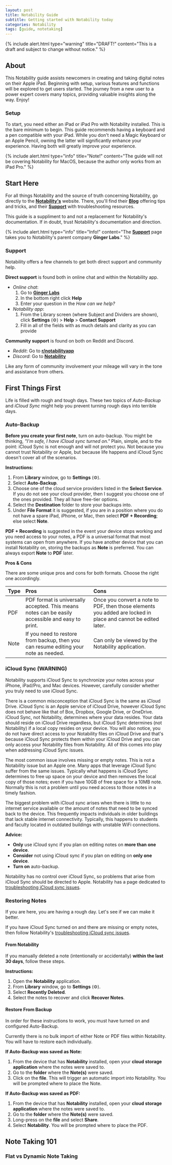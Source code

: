 ```yaml
---
layout: post
title: Notability Guide
subtitle: Getting started with Notability today
categories: Notability
tags: [guide, notetaking]
---
```


{% include alert.html type="warning" title="DRAFT!" content="This is a draft and subject to change without notice." %}

## About

This Notability guide assists newcomers in creating and taking digital notes on their Apple iPad. Beginning with setup, various features and functions will be explored to get users started. The journey from a new user to a power expert covers many topics, providing valuable insights along the way. Enjoy!

### Setup

To start, you need either an iPad or iPad Pro with Notability installed. This is the bare minimum to begin. This guide recommends having a keyboard and a pen compatible with your iPad. While you don't need a Magic Keyboard or an Apple Pencil, owning the latter will significantly enhance your experience. Having both will greatly improve your experience.

{% include alert.html type="info" title="Note!" content="The guide will not be covering Notability for MacOS, because the author only works from an iPad Pro." %}

## Start Here

For all things Notability and the source of truth concerning Notability, go directly to the [**Notability's**](https://notability.com) website. There, you'll find their [**Blog**](https://blog.notability.com) offering tips and tricks, and their [**Support**](https://support.gingerlabs.com/hc/en-us) with troubleshooting resources.

This guide is a suppliment to and not a replacement for Notability's documentation. If in doubt, trust Notability's documentation and direction.

{% include alert.html type="info" title="Info!" content="The [**Support**](https://support.gingerlabs.com/hc/en-us) page takes you to Notability's parent company **Ginger Labs**." %}

### Support

Notability offers a few channels to get both direct support and community help. 

**Direct support** is found both in online chat and within the Notability app. 
- *Online chat*: 
    1. Go to [**Ginger Labs**](https://support.gingerlabs.com)
    2. In the bottom right click **Help** 
    3. Enter your question in the *How can we help?*
- *Notability app*:
    1. From the Library screen (where Subject and Dividers are shown), click **Settings** (⚙️) > **Help** > **Contact Support**
    2. Fill in all of the fields with as much details and clarity as you can provide

**Community support** is found on both on Reddit and Discord.
- *Reddit*: Go to [**r/notabilityapp**](https://www.reddit.com/r/notabilityapp/)
- *Discord*: Go to [**Notability**](https://discord.gg/8tBaR2EF) 

Like any form of community involvement your mileage will vary in the tone and assistance from others. 

## First Things First

Life is filled with rough and tough days. These two topics of *Auto-Backup* and *iCloud Sync* might help you prevent turning rough days into terrible days. 

### Auto-Backup

**Before you create your first note**, turn on auto-backup. You might be thinking, *"I'm safe, I have iCloud sync turned on."* Plain, simple, and to the point: iCloud Sync is not enough and will not protect you. Not because you cannot trust Notability or Apple, but because life happens and iCloud Sync doesn't cover all of the scenarios.

**Instructions:**
1. From **Library** window, go to __Settings__ (⚙️).
2. Select __Auto-Backup__.
3. Choose one of the cloud service providers listed in the **Select Service**. If you do not see your cloud provider, then I suggest you choose one of the ones provided. They all have free-tier options. 
4. Select the **Destination** folder to store your backups into.
5. Under **File Format** it is suggested, if you are in a position where you do not have a spare iPad, iPhone, or Mac, then select **PDF + Recording**; else select **Note**. 

**PDF + Recording** is suggested in the event your device stops working and you need access to your notes, a PDF is a universal format that most systems can open from anywhere. If you have another device that you can install Notability on, storing the backups as **Note** is preferred. You can always export **Note** to **PDF** later. 

**Pros & Cons**

There are some unique pros and cons for both formats. Choose the right one accordingly.

| Type | Pros | Cons |
|:------|:------|:------|
| PDF | PDF format is universally accepted. This means notes can be easily accessible and easy to print. | Once you convert a note to PDF, then those elements you added are locked in place and cannot be edited later. |
| Note| If you need to restore from backup, then you can resume editing your note as needed. | Can only be viewed by the Notability application. |

### iCloud Sync (WARNING)

Notability supports iCloud Sync to synchronize your notes across your iPhone, iPad/Pro, and Mac devices. However, carefully consider whether you truly need to use iCloud Sync.

There is a common misconception that iCloud Sync is the same as iCloud Drive. iCloud Sync is an Apple service of iCloud Drive, however iCloud Sync does not behave like that of Box, Dropbox, Google Drive, or OneDrive. iCloud Sync, not Notability, determines where your data resides. Your data should reside on iCloud Drive regardless, but iCloud Sync determines (not Notability) if a local copy resides on your device. You will also notice, you do not have direct access to your Notability files on iCloud Drive and that's because iCloud Sync protects them within your iCloud Drive and you can only access your Notability files from Notability. All of this comes into play when addressing iCloud Sync issues.

The most common issue involves missing or empty notes. This is not a Notability issue but an Apple one. Many apps that leverage iCloud Sync suffer from the same issues. Typically what happens is iCloud Sync determines to free up space on your device and then removes the local copy of those notes; even if you have 10GB of free space for a 10MB note. Normally this is not a problem until you need access to those notes in a timely fashion.

The biggest problem with iCloud sync arises when there is little to no internet service available or the amount of notes that need to be synced back to the device. This frequently impacts individuals in older buildings that lack stable internet connectivity. Typically, this happens to students and faculty located in outdated buildings with unstable WiFi connections.

**Advice:**
- **Only** use iCloud sync if you plan on editing notes on **more than one device**.
- **Consider** not using iCloud sync if you plan on editing on **only one device**.
- **Turn on** auto-backup.

Notability has no control over iCloud Sync, so problems that arise from iCloud Sync should be directed to Apple. Notability has a page dedicated to [troubleshooting iCloud sync issues](https://support.gingerlabs.com/hc/en-us/articles/205688797-Troubleshooting-iCloud-Sync). 

### Restoring Notes

If you are here, you are having a rough day. Let's see if we can make it better.

If you have iCloud Sync turned on and there are missing or empty notes, then follow Notability's [troubleshooting iCloud sync issues](https://support.gingerlabs.com/hc/en-us/articles/205688797-Troubleshooting-iCloud-Sync).

#### From Notability

If you manually deleted a note (intentionally or accidentally) **within the last 30 days**, follow these steps.

**Instructions:**
1. Open the **Notability** application.
2. From **Library** window, go to **Settings** (⚙️).
3. Select **Recently Deleted**.
4. Select the notes to recover and click **Recover Notes**.

#### Restore From Backup

In order for these instructions to work, you must have turned on and configured Auto-Backup.

Currently there is no bulk import of either Note or PDF files within Notability. You will have to restore each individually.

**If Auto-Backup was saved as Note:**
1. From the device that has **Notability** installed, open your **cloud storage application** where the notes were saved to.
2. Go to the **folder** where the **Note(s)** were saved.
3. Click on the **file**. This will trigger an automatic import into Notability. You will be prompted where to place the Note.

**If Auto-Backup was saved as PDF:**
1. From the device that has **Notability** installed, open your **cloud storage application** where the notes were saved to.
2. Go to the **folder** where the **Note(s)** were saved.
3. Long-press on the **file** and select **Share**.
4. Select **Notability**. You will be prompted where to place the PDF.

## Note Taking 101

### Flat vs Dynamic Note Taking
